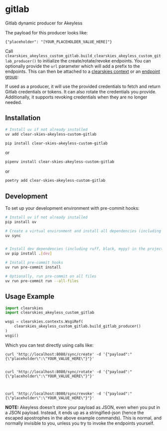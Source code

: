 # gitlab

Gitlab dynamic producer for Akeyless

The payload for this producer looks like:

```
{"placeholder": "[YOUR_PLACEHOLDER_VALUE_HERE]"}
```

Call `clearskies_akeyless_custom_gitlab.build_clearskies_akeyless_custom_gitlab_producer()` to initialize the create/rotate/revoke endpoints.  You can
optionally provide the `url` parameter which will add a prefix to the endpoints.  This can then be attached to a
[clearskies context](https://clearskies.info/docs/context/index.html) or an [endpoint group](https://clearskies.info/docs/endpoint-groups/endpoint-groups.html):

If used as a producer, it will use the provided credentials to fetch and return Gitlab credentials or tokens. It can also rotate the credentials you provide. Additionally, it supports revoking credentials when they are no longer needed.

## Installation

```bash
# Install uv if not already installed
uv add clear-skies-akeyless-custom-gitlab
```

```bash
pip install clear-skies-akeyless-custom-gitlab
```

or

```bash
pipenv install clear-skies-akeyless-custom-gitlab
```

or

```bash
poetry add clear-skies-akeyless-custom-gitlab
```

## Development

To set up your development environment with pre-commit hooks:

```bash
# Install uv if not already installed
pip install uv

# Create a virtual environment and install all dependencies (including dev)
uv sync


# Install dev dependencies (including ruff, black, mypy) in the project environment
uv pip install .[dev]

# Install pre-commit hooks
uv run pre-commit install

# Optionally, run pre-commit on all files
uv run pre-commit run --all-files
```

## Usage Example

```python
import clearskies
import clearskies_akeyless_custom_gitlab

wsgi = clearskies.contexts.WsgiRef(
    clearskies_akeyless_custom_gitlab.build_gitlab_producer()
)
wsgi()
```

Which you can test directly using calls like:

```
curl 'http://localhost:8080/sync/create' -d '{"payload":"{\"placeholder\":\"YOUR_VALUE_HERE\"}"}'


curl 'http://localhost:8080/sync/rotate' -d '{"payload":"{\"placeholder\":\"YOUR_VALUE_HERE\"}"}'



curl 'http://localhost:8080/sync/revoke' -d '{"payload":"{\"placeholder\":\"YOUR_VALUE_HERE\"}"}'

```

**NOTE:** Akeyless doesn't store your payload as JSON, even when you put in a JSON payload.  Instead, it ends up as a stringified-json
(hence the escaped apostrophes in the above example commands).  This is normal, and normally invisible to you, unless you try to invoke the
endpoints yourself.
